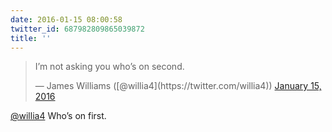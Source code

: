 ```yaml
---
date: 2016-01-15 08:00:58
twitter_id: 687982809865039872
title: ''
---
```


<blockquote class="twitter-tweet"><p lang="en" dir="ltr">I’m not asking you who’s on second.</p>&mdash; James Williams ([@willia4](https://twitter.com/willia4)) <a href="https://twitter.com/willia4/status/687977545686495233?ref_src=twsrc%5Etfw">January 15, 2016</a></blockquote>
<script async src="https://platform.twitter.com/widgets.js" charset="utf-8"></script>

[@willia4](https://twitter.com/willia4) Who’s on first.
